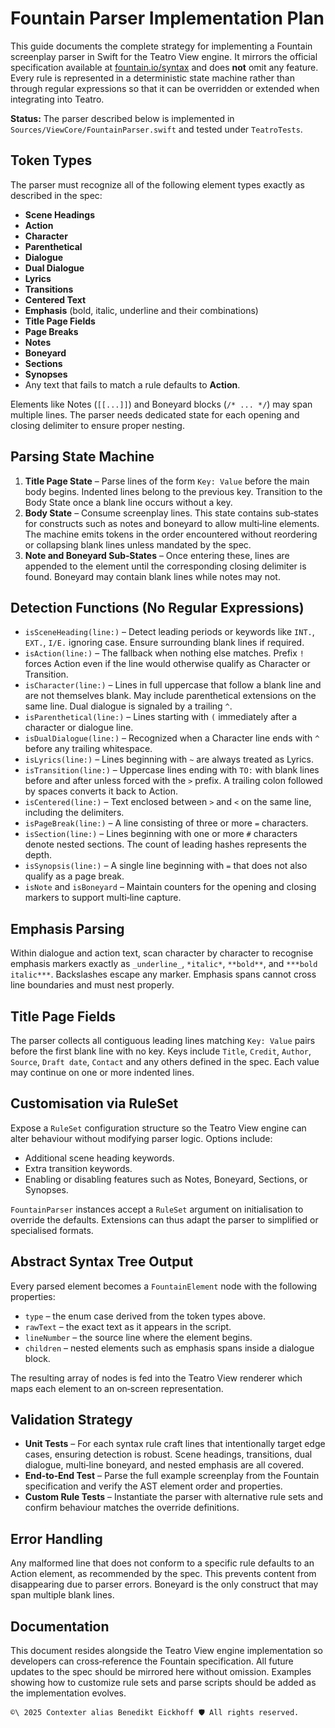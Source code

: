 # Fountain Parser Implementation Plan

This guide documents the complete strategy for implementing a Fountain screenplay parser in Swift for the Teatro View engine. It mirrors the official specification available at [fountain.io/syntax](https://fountain.io/syntax/) and does **not** omit any feature. Every rule is represented in a deterministic state machine rather than through regular expressions so that it can be overridden or extended when integrating into Teatro.

**Status:** The parser described below is implemented in `Sources/ViewCore/FountainParser.swift` and tested under `TeatroTests`.

## Token Types

The parser must recognize all of the following element types exactly as described in the spec:

- **Scene Headings**
- **Action**
- **Character**
- **Parenthetical**
- **Dialogue**
- **Dual Dialogue**
- **Lyrics**
- **Transitions**
- **Centered Text**
- **Emphasis** (bold, italic, underline and their combinations)
- **Title Page Fields**
- **Page Breaks**
- **Notes**
- **Boneyard**
- **Sections**
- **Synopses**
- Any text that fails to match a rule defaults to **Action**.

Elements like Notes (`[[...]]`) and Boneyard blocks (`/* ... */`) may span multiple lines. The parser needs dedicated state for each opening and closing delimiter to ensure proper nesting.

## Parsing State Machine

1. **Title Page State** – Parse lines of the form `Key: Value` before the main body begins. Indented lines belong to the previous key. Transition to the Body State once a blank line occurs without a key.
2. **Body State** – Consume screenplay lines. This state contains sub‑states for constructs such as notes and boneyard to allow multi‑line elements. The machine emits tokens in the order encountered without reordering or collapsing blank lines unless mandated by the spec.
3. **Note and Boneyard Sub‑States** – Once entering these, lines are appended to the element until the corresponding closing delimiter is found. Boneyard may contain blank lines while notes may not.

## Detection Functions (No Regular Expressions)

- `isSceneHeading(line:)` – Detect leading periods or keywords like `INT.`, `EXT.`, `I/E.` ignoring case. Ensure surrounding blank lines if required.
- `isAction(line:)` – The fallback when nothing else matches. Prefix `!` forces Action even if the line would otherwise qualify as Character or Transition.
- `isCharacter(line:)` – Lines in full uppercase that follow a blank line and are not themselves blank. May include parenthetical extensions on the same line. Dual dialogue is signaled by a trailing `^`.
- `isParenthetical(line:)` – Lines starting with `(` immediately after a character or dialogue line.
- `isDualDialogue(line:)` – Recognized when a Character line ends with `^` before any trailing whitespace.
- `isLyrics(line:)` – Lines beginning with `~` are always treated as Lyrics.
- `isTransition(line:)` – Uppercase lines ending with `TO:` with blank lines before and after unless forced with the `>` prefix. A trailing colon followed by spaces converts it back to Action.
- `isCentered(line:)` – Text enclosed between `>` and `<` on the same line, including the delimiters.
- `isPageBreak(line:)` – A line consisting of three or more `=` characters.
- `isSection(line:)` – Lines beginning with one or more `#` characters denote nested sections. The count of leading hashes represents the depth.
- `isSynopsis(line:)` – A single line beginning with `=` that does not also qualify as a page break.
- `isNote` and `isBoneyard` – Maintain counters for the opening and closing markers to support multi‑line capture.

## Emphasis Parsing

Within dialogue and action text, scan character by character to recognise emphasis markers exactly as `_underline_`, `*italic*`, `**bold**`, and `***bold italic***`. Backslashes escape any marker. Emphasis spans cannot cross line boundaries and must nest properly.

## Title Page Fields

The parser collects all contiguous leading lines matching `Key: Value` pairs before the first blank line with no key. Keys include `Title`, `Credit`, `Author`, `Source`, `Draft date`, `Contact` and any others defined in the spec. Each value may continue on one or more indented lines.

## Customisation via RuleSet

Expose a `RuleSet` configuration structure so the Teatro View engine can alter behaviour without modifying parser logic. Options include:

- Additional scene heading keywords.
- Extra transition keywords.
- Enabling or disabling features such as Notes, Boneyard, Sections, or Synopses.

`FountainParser` instances accept a `RuleSet` argument on initialisation to override the defaults. Extensions can thus adapt the parser to simplified or specialised formats.

## Abstract Syntax Tree Output

Every parsed element becomes a `FountainElement` node with the following properties:

- `type` – the enum case derived from the token types above.
- `rawText` – the exact text as it appears in the script.
- `lineNumber` – the source line where the element begins.
- `children` – nested elements such as emphasis spans inside a dialogue block.

The resulting array of nodes is fed into the Teatro View renderer which maps each element to an on‑screen representation.

## Validation Strategy

- **Unit Tests** – For each syntax rule craft lines that intentionally target edge cases, ensuring detection is robust. Scene headings, transitions, dual dialogue, multi‑line boneyard, and nested emphasis are all covered.
- **End‑to‑End Test** – Parse the full example screenplay from the Fountain specification and verify the AST element order and properties.
- **Custom Rule Tests** – Instantiate the parser with alternative rule sets and confirm behaviour matches the override definitions.

## Error Handling

Any malformed line that does not conform to a specific rule defaults to an Action element, as recommended by the spec. This prevents content from disappearing due to parser errors. Boneyard is the only construct that may span multiple blank lines.

## Documentation

This document resides alongside the Teatro View engine implementation so developers can cross‑reference the Fountain specification. All future updates to the spec should be mirrored here without omission. Examples showing how to customize rule sets and parse scripts should be added as the implementation evolves.


````text
©\ 2025 Contexter alias Benedikt Eickhoff 🛡️ All rights reserved.
````
